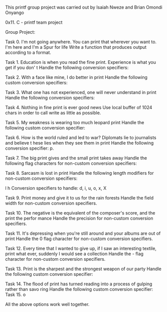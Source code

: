 This printf group project was carried out by Isaiah Nweze and Brian Omondi Onyango

0x11. C - printf team project

Group Project:

Task 0. I'm not going anywhere. You can print that wherever you want to. I'm here and I'm a Spur for life
        Write a function that produces output according to a format.

Task 1. Education is when you read the fine print. Experience is what you get if you don' t
        Handle the following conversion specifiers:

Task 2. With a face like mine, I do better in print
        Handle the following custom conversion specifiers:

Task 3. What one has not experienced, one will never understand in print
        Handle the following conversion specifiers:

Task 4. Nothing in fine print is ever good news
        Use local buffer of 1024 chars in order to call write as little as possible.

Task 5. My weakness is wearing too much leopard print
        Handle the following custom conversion specifier:

Task 6. How is the world ruled and led to war? Diplomats lie to journalists and believe t hese lies when they see them in print
        Handle the following conversion specifier: p.

Task 7. The big print gives and the small print takes away
        Handle the following flag characters for non-custom conversion specifiers:

Task 8. Sarcasm is lost in print
        Handle the following length modifiers for non-custom conversion specifiers:

l
h
Conversion specifiers to handle: d, i, u, o, x, X

Task 9. Print money and give it to us for the rain forests
        Handle the field width for non-custom conversion specifiers.

Task 10. The negative is the equivalent of the composer's score, and the print the perfor mance
         Handle the precision for non-custom conversion specifiers.

Task 11. It's depressing when you're still around and your albums are out of print
         Handle the 0 flag character for non-custom conversion specifiers.

Task 12. Every time that I wanted to give up, if I saw an interesting textile, print what ever, suddenly I would see a collection
         Handle the - flag character for non-custom conversion specifiers.

Task 13. Print is the sharpest and the strongest weapon of our party
         Handle the following custom conversion specifier:

Task 14. The flood of print has turned reading into a process of gulping rather than savo ring
         Handle the following custom conversion specifier:
Task 15. o

All the above options work well together.
